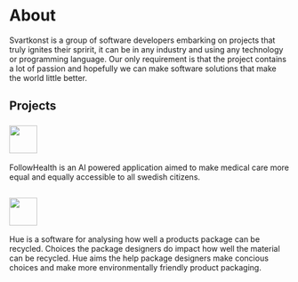 # About
Svartkonst is a group of software developers embarking on projects that truly ignites their spririt, it can be in any industry and using any technology or programming language. Our only requirement is that the project contains a lot of passion and hopefully we can make software solutions that make the world little better.

## Projects

### <div align="left"><img src="https://github.com/huueee/organization-docs/blob/main/followhealth_logo_1.png" width="50"></div>
FollowHealth is an AI powered application aimed to make medical care more equal and equally accessible to all swedish citizens. 

##
### <div align="left"> <img src="https://user-images.githubusercontent.com/79652716/202530315-99680608-f745-45e1-af50-7c9730fe187d.png" width="50"> </div>

Hue is a software for analysing how well a products package can be recycled. Choices the package designers do impact how well the material can be recycled. Hue aims the help package designers make concious choices and make more environmentally friendly product packaging. 
